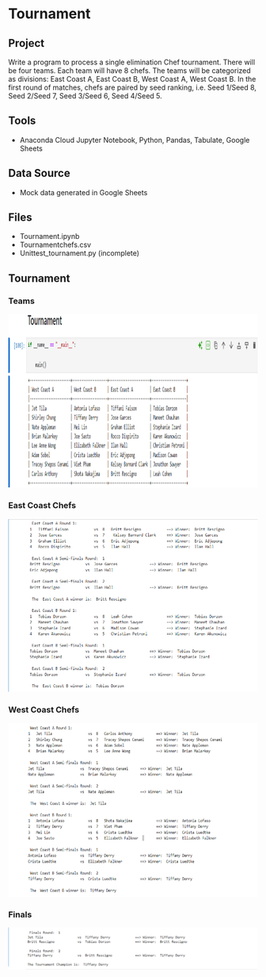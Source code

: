 # Tournament

## Project
Write a program to process a single elimination Chef tournament.  There will be four teams.  Each team will have 8 chefs.  The teams will be categorized as divisions: East Coast A, East Coast B, West Coast A, West Coast B.  In the first round of matches, chefs are paired by seed ranking, i.e. Seed 1/Seed 8, Seed 2/Seed 7, Seed 3/Seed 6, Seed 4/Seed 5.

## Tools
- Anaconda Cloud Jupyter Notebook, Python, Pandas, Tabulate, Google Sheets

## Data Source
- Mock data generated in Google Sheets

## Files
- Tournament.ipynb
- Tournamentchefs.csv
- Unittest_tournament.py (incomplete)

## Tournament

### Teams

<img src="https://github.com/Sarah269/stunning-guacamole/blob/main/Tournament/TournTeams.png" height=350 width =600>

### East Coast Chefs

<img src="https://github.com/Sarah269/stunning-guacamole/blob/main/Tournament/Tourn_EastCoast.png" height=350 width=600>

### West Coast Chefs

<img src="https://github.com/Sarah269/stunning-guacamole/blob/main/Tournament/Tourn_WestCoast.png" height=350 width=600>

### Finals

<img src="https://github.com/Sarah269/stunning-guacamole/blob/main/Tournament/Tourn_Finals.png" width=600>


